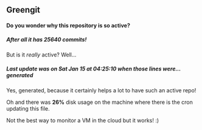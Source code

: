 ## Greengit

#### Do you wonder why this repository is so active?

##### After all it has 25640 commits!

But is it *really* active? Well...

##### Last update was on Sat Jan 15 at 04:25:10 when those lines were... generated

Yes, generated, because it certainly helps a lot to have such an active repo!

Oh and there was **26%** disk usage on the machine
where there is the cron updating this file.

Not the best way to monitor a VM in the cloud but it works! :)
